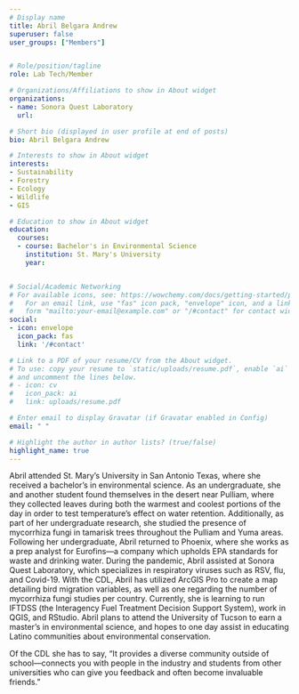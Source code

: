 ```yaml
---
# Display name
title: Abril Belgara Andrew
superuser: false
user_groups: ["Members"]


# Role/position/tagline
role: Lab Tech/Member

# Organizations/Affiliations to show in About widget
organizations:
- name: Sonora Quest Laboratory
  url: 

# Short bio (displayed in user profile at end of posts)
bio: Abril Belgara Andrew

# Interests to show in About widget
interests:
- Sustainability
- Forestry
- Ecology
- Wildlife
- GIS

# Education to show in About widget
education:
  courses:
  - course: Bachelor's in Environmental Science
    institution: St. Mary's University
    year: 


# Social/Academic Networking
# For available icons, see: https://wowchemy.com/docs/getting-started/page-builder/#icons
#   For an email link, use "fas" icon pack, "envelope" icon, and a link in the
#   form "mailto:your-email@example.com" or "/#contact" for contact widget.
social:
- icon: envelope
  icon_pack: fas
  link: '/#contact'

# Link to a PDF of your resume/CV from the About widget.
# To use: copy your resume to `static/uploads/resume.pdf`, enable `ai` icons in `params.toml`,
# and uncomment the lines below.
# - icon: cv
#   icon_pack: ai
#   link: uploads/resume.pdf

# Enter email to display Gravatar (if Gravatar enabled in Config)
email: " "

# Highlight the author in author lists? (true/false)
highlight_name: true
---
```


Abril attended St. Mary’s University in San Antonio Texas, where she received a bachelor’s in environmental science. As an undergraduate, she and another student found themselves in the desert near Pulliam, where they collected leaves during both the warmest and coolest portions of the day in order to test temperature’s effect on water retention. Additionally, as part of her undergraduate research, she studied the presence of mycorrhiza fungi in tamarisk trees throughout the Pulliam and Yuma areas. Following her undergraduate, Abril returned to Phoenix, where she works as a prep analyst for Eurofins—a company which upholds EPA standards for waste and drinking water. During the pandemic, Abril assisted at Sonora Quest Laboratory, which specializes in respiratory viruses such as RSV, flu, and Covid-19. With the CDL, Abril has utilized ArcGIS Pro to create a map detailing bird migration variables, as well as one regarding the number of mycorrhiza fungi studies per country. Currently, she is learning to run IFTDSS (the Interagency Fuel Treatment Decision Support System), work in QGIS, and RStudio. Abril plans to attend the University of Tucson to earn a master’s in environmental science, and hopes to one day assist in educating Latino communities about environmental conservation.

Of the CDL she has to say, “It provides a diverse community outside of school—connects you with people in the industry and students from other universities who can give you feedback and often become invaluable friends.” 






